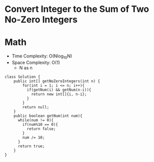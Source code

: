 # Convert Integer to the Sum of Two No-Zero Integers
# Math
* Time Complexity: O(Nlog<sub>10</sub>N)
* Space Complexity: O(1)
	* N as n
```
class Solution {
    public int[] getNoZeroIntegers(int n) {
        for(int i = 1; i <= n; i++){
          if(getNum(i) && getNum(n-i)){
            return new int[]{i, n-i};
          }
        }
        return null;
    }
    public boolean getNum(int num){
      while(num != 0){
        if(num%10 == 0){
          return false;
        }
        num /= 10;
      }
      return true;
    }
}
```